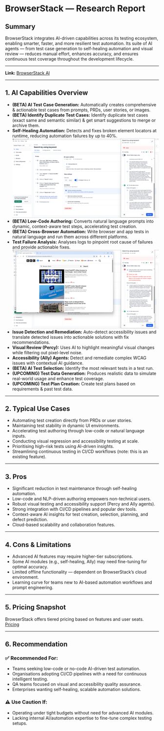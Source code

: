 # BrowserStack — Research Report

## Summary
BrowserStack integrates AI-driven capabilities across its testing ecosystem, enabling smarter, faster, and more resilient test automation. Its suite of AI agents — from test case generation to self-healing automation and visual review — reduces manual effort, enhances accuracy, and ensures continuous test coverage throughout the development lifecycle.

---

**Link:** [BrowserStack AI](https://www.browserstack.com/test-platform/browserstack-ai?product=app-percy)

---

## 1. AI Capabilities Overview
- **(BETA) AI Test Case Generation:** Automatically creates comprehensive & actionable test cases from prompts, PRDs, user stories, or images. 
- **(BETA) Identify Duplicate Test Cases:** Identify duplicate test cases (exact same and semantic similar) & get smart suggestions to merge or archive them.  
- **Self-Healing Automation:** Detects and fixes broken element locators at runtime, reducing automation failures by up to 40%.  
![Self-Healing](https://github.com/XChenscottlogic/AI-Testing-Experiment/blob/Xin-branch/BrowserStack/Screenshot%20Self%20healing.png)
- **(BETA) Low-Code Authoring:** Converts natural language prompts into dynamic, context-aware test steps, accelerating test creation.  
- **(BETA) Cross-Browser Automation:** Write browser and app tests in natural language and run them across different platforms.
- **Test Failure Analysis:** Analyses logs to pinpoint root cause of failures and provide actionable fixes. 
![Test Failure Analysis](https://github.com/XChenscottlogic/AI-Testing-Experiment/blob/Xin-branch/BrowserStack/Screenshot%20Failure%20Analysis.png)
- **Issue Detection and Remediation:** Auto-detect accessibility issues and translate detected issues into actionable solutions with fix recommendations.
- **Visual Review (Percy):** Uses AI to highlight meaningful visual changes while filtering out pixel-level noise.  
- **Accessibility (Ally) Agents:** Detect and remediate complex WCAG issues with contextual AI guidance.  
- **(BETA) AI Test Selection:** Identify the most relevant tests in a test run.
- **(UPCOMING) Test Data Generation:** Produces realistic data to simulate real-world usage and enhance test coverage.
- **(UPCOMING) Test Plan Creation:** Create test plans based on requirements & past test data.

---

## 2. Typical Use Cases
- Automating test creation directly from PRDs or user stories.  
- Maintaining test stability in dynamic UI environments.  
- Accelerating test authoring through low-code or natural language inputs.  
- Conducting visual regression and accessibility testing at scale.  
- Prioritising high-risk tests using AI-driven insights.  
- Streamlining continuous testing in CI/CD workflows (note: this is an existing feature).

---

## 3. Pros
- Significant reduction in test maintenance through self-healing automation.  
- Low-code and NLP-driven authoring empowers non-technical users.  
- Robust visual testing and accessibility support (Percy and Ally agents).  
- Strong integration with CI/CD pipelines and popular dev tools.  
- Context-aware AI insights for test creation, selection, planning, and defect prediction.  
- Cloud-based scalability and collaboration features.

---

## 4. Cons & Limitations
- Advanced AI features may require higher-tier subscriptions.  
- Some AI modules (e.g., self-healing, Ally) may need fine-tuning for optimal accuracy.  
- Limited offline functionality — dependent on BrowserStack’s cloud environment.  
- Learning curve for teams new to AI-based automation workflows and prompt engineering.

---

## 5. Pricing Snapshot
BrowserStack offers tiered pricing based on features and user seats.  
[Pricing](https://www.browserstack.com/accounts/subscriptions?cycle=annual&live-team-pro-toggle=false&requestly-pro-toggle=false&app-live-pro-toggle=false&live-tt-toggle=false&test-management-pro-toggle=false)

---

## 6. Recommendation
### ✅ Recommended For:
- Teams seeking low-code or no-code AI-driven test automation.  
- Organisations adopting CI/CD pipelines with a need for continuous intelligent testing.  
- QA teams focused on visual and accessibility quality assurance.  
- Enterprises wanting self-healing, scalable automation solutions.

### ⚠️ Use Caution If:
- Operating under tight budgets without need for advanced AI modules.   
- Lacking internal AI/automation expertise to fine-tune complex testing setups.
